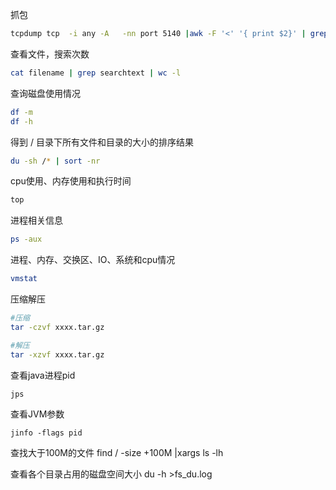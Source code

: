 抓包
```bash
tcpdump tcp  -i any -A   -nn port 5140 |awk -F '<' '{ print $2}' | grep 'NsqRevertAssetsForOrderRefundHandler]'
```

查看文件，搜索次数 
```bash
cat filename | grep searchtext | wc -l
```

查询磁盘使用情况
```bash
df -m
df -h
```

得到 / 目录下所有文件和目录的大小的排序结果
```bash
du -sh /* | sort -nr
```

cpu使用、内存使用和执行时间
```bash
top 

```

进程相关信息
```bash
ps -aux
```

进程、内存、交换区、IO、系统和cpu情况
```bash
vmstat
```

压缩解压
```bash
#压缩
tar -czvf xxxx.tar.gz

#解压
tar -xzvf xxxx.tar.gz
```

查看java进程pid
```
jps
```
查看JVM参数
```
jinfo -flags pid
```

查找大于100M的文件
find / -size +100M |xargs ls -lh
 
查看各个目录占用的磁盘空间大小
du -h >fs_du.log 
